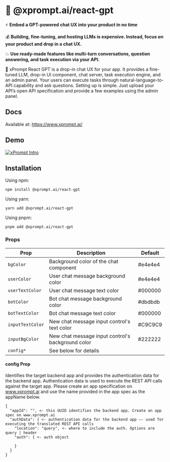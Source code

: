 # 🤖 @xprompt.ai/react-gpt

⚡ **Embed a GPT-powered chat UX into your product in no time**

💰 **Building, fine-tuning, and hosting LLMs is expensive. Instead, focus on your product and drop in a chat UX.**

💥 **Use ready-made features like multi-turn conversations, question answering, and task execution via your API.**

🧐 xPrompt React GPT is a drop-in chat UX for your app. It provides a fine-tuned LLM, drop-in UI component, chat server, task execution engine, and an admin panel. Your users can execute tasks through natural-language-to-API capability and ask questions. Setting up is simple. Just upload your API’s open API specification and provide a few examples using the admin panel.

## Docs

Available at: <https://www.xprompt.ai/>


## Demo 

[![xPrompt Intro](https://xprompt.ai/img/demo-video-sc.png
)](https://youtu.be/YGM3illCQaM "xPrompt Intro")



## Installation

Using npm:

```
npm install @xprompt.ai/react-gpt
```
Using yarn:

```
yarn add @xprompt.ai/react-gpt
```

Using pnpm:

```
pnpm add @xprompt.ai/react-gpt
```


### Props

Prop | Description | Default
---- | ----------- | -------
`bgColor` | Background color of the chat component | #e4e4e4
`userColor` | User chat message background color | #e4e4e4
`userTextColor` | User chat message text color | #000000
`botColor` | Bot chat message background color | #dbdbdb
`botTextColor` | Bot chat message text color | #000000
`inputTextColor` | New chat message input control's text color | #C9C9C9
`inputBgColor` | New chat message input control's background color | #222222
`config*` | See below for details | 


#### config Prop

Identifies the target backend app and provides the authentication data for the backend app.
Authentication data is used to execute the REST API calls against the target app.
Please create an app specification on www.xprompt.ai and use the name provided in the app spec as the appName below.

```
{
  "appId": "", <- this UUID identifies the backend app. Create an app spec on www.xprompt.ai
  "authData": { <- authentication data for the backend app —- used for executing the translated REST API calls 
    "location": "query", <- where to include the auth. Options are query | header
    "auth": { <- auth object
      
    }
  }
}
```
